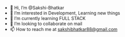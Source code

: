 - 👋 Hi, I’m @Sakshi-Bhatkar
- 👀 I’m interested in Development, Learning new things
- 🌱 I’m currently learning FULL STACK
- 💞️ I’m looking to collaborate on mail 
- 📫 How to reach me at sakshibhatkar88@gmail.com 

<!---
Sakshi-Bhatkar/Sakshi-Bhatkar is a ✨ special ✨ repository because its `README.md` (this file) appears on your GitHub profile.
You can click the Preview link to take a look at your changes.
--->
